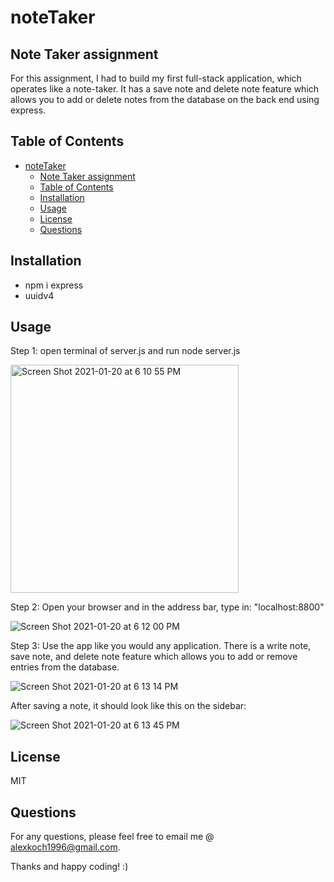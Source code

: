 # noteTaker

## Note Taker assignment
For this assignment, I had to build my first full-stack application, which operates like a note-taker. It has a save note and delete note feature which allows you to add or delete notes from the database on the back end using express. 

## Table of Contents
- [noteTaker](#notetaker)
  - [Note Taker assignment](#note-taker-assignment)
  - [Table of Contents](#table-of-contents)
  - [Installation](#installation)
  - [Usage](#usage)
  - [License](#license)
  - [Questions](#questions)


## Installation
- npm i express
- uuidv4

## Usage

Step 1: open terminal of server.js and run node server.js

<img width="365" alt="Screen Shot 2021-01-20 at 6 10 55 PM" src="https://user-images.githubusercontent.com/72670039/105252121-d7bb0e80-5b4a-11eb-8f30-3934bd2e77ee.png">

Step 2: Open your browser and in the address bar, type in: "localhost:8800"

![Screen Shot 2021-01-20 at 6 12 00 PM](https://user-images.githubusercontent.com/72670039/105252204-00db9f00-5b4b-11eb-983f-fe705928670f.png)


Step 3: Use the app like you would any application. There is a write note, save note, and delete note feature which allows you to add or remove entries from the database.

![Screen Shot 2021-01-20 at 6 13 14 PM](https://user-images.githubusercontent.com/72670039/105252317-2c5e8980-5b4b-11eb-96c0-f8fdfc0b8aa7.png)

After saving a note, it should look like this on the sidebar: 

![Screen Shot 2021-01-20 at 6 13 45 PM](https://user-images.githubusercontent.com/72670039/105252348-3ed8c300-5b4b-11eb-89ec-419ce39105eb.png)

## License
MIT 

## Questions

For any questions, please feel free to email me @ alexkoch1996@gmail.com.

Thanks and happy coding! :)
